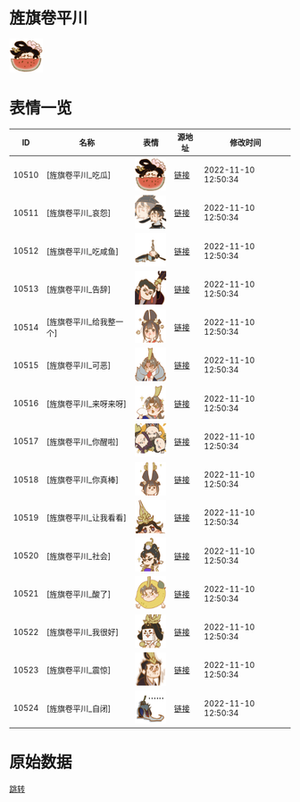 # 旌旗卷平川

<img src="./cover.png" height="60" alt="cover" />

# 表情一览

|ID|名称|表情|源地址|修改时间|
|----|----|----|----|----|
|10510|[旌旗卷平川_吃瓜]|<img src="./pic/010510_%5B旌旗卷平川_吃瓜%5D.png" height="60" alt="吃瓜"/>|[链接](http://i0.hdslb.com/bfs/emote/bc623b86d996d94a3d00d69992ad7cf8bca03860.png)|2022-11-10 12:50:34|
|10511|[旌旗卷平川_哀怨]|<img src="./pic/010511_%5B旌旗卷平川_哀怨%5D.png" height="60" alt="哀怨"/>|[链接](http://i0.hdslb.com/bfs/emote/a97fd2d8ce0f0e222a1c4041a082b887daf6c2de.png)|2022-11-10 12:50:34|
|10512|[旌旗卷平川_吃咸鱼]|<img src="./pic/010512_%5B旌旗卷平川_吃咸鱼%5D.png" height="60" alt="吃咸鱼"/>|[链接](http://i0.hdslb.com/bfs/emote/a5e53d87df062981dda76e126e1bfed78f5f1569.png)|2022-11-10 12:50:34|
|10513|[旌旗卷平川_告辞]|<img src="./pic/010513_%5B旌旗卷平川_告辞%5D.png" height="60" alt="告辞"/>|[链接](http://i0.hdslb.com/bfs/emote/d2ed9005861b4b60f6ed5902e4d832d2303a7a8c.png)|2022-11-10 12:50:34|
|10514|[旌旗卷平川_给我整一个]|<img src="./pic/010514_%5B旌旗卷平川_给我整一个%5D.png" height="60" alt="给我整一个"/>|[链接](http://i0.hdslb.com/bfs/emote/8f09f5d61aaa1aa194eefc091e263d299d735bbf.png)|2022-11-10 12:50:34|
|10515|[旌旗卷平川_可恶]|<img src="./pic/010515_%5B旌旗卷平川_可恶%5D.png" height="60" alt="可恶"/>|[链接](http://i0.hdslb.com/bfs/emote/7b79dfc6b850756275c433f4b046b37b485c782f.png)|2022-11-10 12:50:34|
|10516|[旌旗卷平川_来呀来呀]|<img src="./pic/010516_%5B旌旗卷平川_来呀来呀%5D.png" height="60" alt="来呀来呀"/>|[链接](http://i0.hdslb.com/bfs/emote/c06148125cf9e9714ab7e3ce62160f7a701da8cb.png)|2022-11-10 12:50:34|
|10517|[旌旗卷平川_你醒啦]|<img src="./pic/010517_%5B旌旗卷平川_你醒啦%5D.png" height="60" alt="你醒啦"/>|[链接](http://i0.hdslb.com/bfs/emote/177d91ed1aa748d5e457a821c1e8213fb1bf48d0.png)|2022-11-10 12:50:34|
|10518|[旌旗卷平川_你真棒]|<img src="./pic/010518_%5B旌旗卷平川_你真棒%5D.png" height="60" alt="你真棒"/>|[链接](http://i0.hdslb.com/bfs/emote/5979ba44a827d8c28481fc7bef957d762ea958c8.png)|2022-11-10 12:50:34|
|10519|[旌旗卷平川_让我看看]|<img src="./pic/010519_%5B旌旗卷平川_让我看看%5D.png" height="60" alt="让我看看"/>|[链接](http://i0.hdslb.com/bfs/emote/6b0e45f989c9b665eaf2f5066651ec619ad70720.png)|2022-11-10 12:50:34|
|10520|[旌旗卷平川_社会]|<img src="./pic/010520_%5B旌旗卷平川_社会%5D.png" height="60" alt="社会"/>|[链接](http://i0.hdslb.com/bfs/emote/7b917a54addc994f3fbe9e5415480a384558653d.png)|2022-11-10 12:50:34|
|10521|[旌旗卷平川_酸了]|<img src="./pic/010521_%5B旌旗卷平川_酸了%5D.png" height="60" alt="酸了"/>|[链接](http://i0.hdslb.com/bfs/emote/4cd029c9db87e05bb964dc05bd74c8b399ae0762.png)|2022-11-10 12:50:34|
|10522|[旌旗卷平川_我很好]|<img src="./pic/010522_%5B旌旗卷平川_我很好%5D.png" height="60" alt="我很好"/>|[链接](http://i0.hdslb.com/bfs/emote/396542f12b3a3ca9c0fad55c450c2b064a6958a1.png)|2022-11-10 12:50:34|
|10523|[旌旗卷平川_震惊]|<img src="./pic/010523_%5B旌旗卷平川_震惊%5D.png" height="60" alt="震惊"/>|[链接](http://i0.hdslb.com/bfs/emote/9c5969c15d0d8a2419262ef7dcafa37df5895b4a.png)|2022-11-10 12:50:34|
|10524|[旌旗卷平川_自闭]|<img src="./pic/010524_%5B旌旗卷平川_自闭%5D.png" height="60" alt="自闭"/>|[链接](http://i0.hdslb.com/bfs/emote/1aac373cfec1d7f71def2d70437af6bf7abdbf2c.png)|2022-11-10 12:50:34|

# 原始数据

[跳转](./raw.json)

